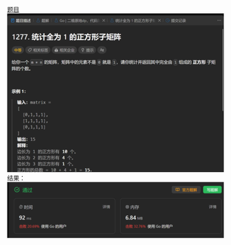 [题目](https://leetcode.cn/problems/count-square-submatrices-with-all-ones/description/)
![pic](img.png)
结果：
![pic](result.png)